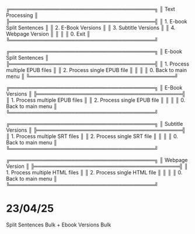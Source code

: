 ╔════════════════════════════════════════╗
║            Text Processing             ║
╠════════════════════════════════════════╣
║ 1. E-book Split Sentences              ║
║ 2. E-Book Versions                     ║
║ 3. Subtitle Versions                   ║
║ 4. Webpage Version                     ║
║                                        ║
║ 0. Exit                                ║
╚════════════════════════════════════════╝

╔════════════════════════════════════════╗
║        E-book Split Sentences          ║
╠════════════════════════════════════════╣
║ 1. Process multiple EPUB files         ║
║ 2. Process single EPUB file            ║
║                                        ║
║ 0. Back to main menu                   ║
╚════════════════════════════════════════╝

╔════════════════════════════════════════╗
║           E-Book Versions              ║
╠════════════════════════════════════════╣
║ 1. Process multiple EPUB files         ║
║ 2. Process single EPUB file            ║
║                                        ║
║ 0. Back to main menu                   ║
╚════════════════════════════════════════╝

╔════════════════════════════════════════╗
║         Subtitle Versions              ║
╠════════════════════════════════════════╣
║ 1. Process multiple SRT files          ║
║ 2. Process single SRT file             ║
║                                        ║
║ 0. Back to main menu                   ║
╚════════════════════════════════════════╝

╔════════════════════════════════════════╗
║          Webpage Version               ║
╠════════════════════════════════════════╣
║ 1. Process multiple HTML files         ║
║ 2. Process single HTML file            ║
║                                        ║
║ 0. Back to main menu                   ║
╚════════════════════════════════════════╝

# 23/04/25
Split Sentences Bulk + Ebook Versions Bulk